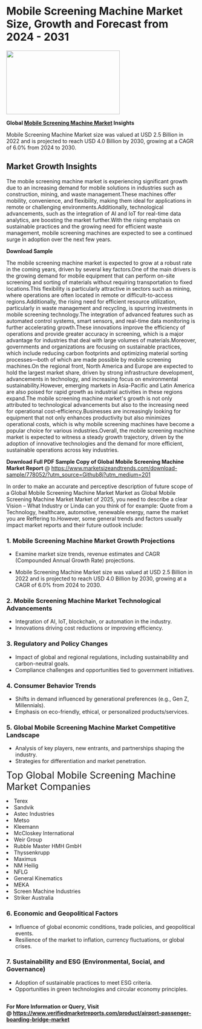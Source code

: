<H1>Mobile Screening Machine Market Size, Growth and Forecast from 2024 - 2031</H1><img class="aligncenter size-medium wp-image-584254" src="https://thirdeyenews.in/wp-content/uploads/2024/09/Global-Market-Research-300x168.jpeg" alt="" width="300" height="168" /><p><strong>Global&nbsp;<a href="https://www.marketsizeandtrends.com/download-sample/778052/?utm_source=Github8j?utm_medium=201">Mobile Screening Machine Market</a> Insights</strong></p><p>Mobile Screening Machine Market size was valued at USD 2.5 Billion in 2022 and is projected to reach USD 4.0 Billion by 2030, growing at a CAGR of 6.0% from 2024 to 2030.</p><p><h2>Market Growth Insights</h2> <p>The mobile screening machine market is experiencing significant growth due to an increasing demand for mobile solutions in industries such as construction, mining, and waste management.These machines offer mobility, convenience, and flexibility, making them ideal for applications in remote or challenging environments.Additionally, technological advancements, such as the integration of AI and IoT for real-time data analytics, are boosting the market further.With the rising emphasis on sustainable practices and the growing need for efficient waste management, mobile screening machines are expected to see a continued surge in adoption over the next few years.</p> <p><strong>Download Sample</strong></p> <p>The mobile screening machine market is expected to grow at a robust rate in the coming years, driven by several key factors.One of the main drivers is the growing demand for mobile equipment that can perform on-site screening and sorting of materials without requiring transportation to fixed locations.This flexibility is particularly attractive in sectors such as mining, where operations are often located in remote or difficult-to-access regions.Additionally, the rising need for efficient resource utilization, particularly in waste management and recycling, is spurring investments in mobile screening technology.The integration of advanced features such as automated control systems, smart sensors, and real-time data monitoring is further accelerating growth.These innovations improve the efficiency of operations and provide greater accuracy in screening, which is a major advantage for industries that deal with large volumes of materials.Moreover, governments and organizations are focusing on sustainable practices, which include reducing carbon footprints and optimizing material sorting processes—both of which are made possible by mobile screening machines.On the regional front, North America and Europe are expected to hold the largest market share, driven by strong infrastructure development, advancements in technology, and increasing focus on environmental sustainability.However, emerging markets in Asia-Pacific and Latin America are also poised for rapid growth as industrial activities in these regions expand.The mobile screening machine market's growth is not only attributed to technological advancements but also to the increasing need for operational cost-efficiency.Businesses are increasingly looking for equipment that not only enhances productivity but also minimizes operational costs, which is why mobile screening machines have become a popular choice for various industries.Overall, the mobile screening machine market is expected to witness a steady growth trajectory, driven by the adoption of innovative technologies and the demand for more efficient, sustainable operations across key industries.<p><span class=""><strong>Download Full PDF Sample Copy of Global Mobile Screening Machine Market Report</strong> @ <a href="https://www.marketsizeandtrends.com/download-sample/778052/?utm_source=Github8j?utm_medium=201" target="_blank">https://www.marketsizeandtrends.com/download-sample/778052/?utm_source=Github8j?utm_medium=201</a></span></p><p>In order to make an accurate and perceptive description of future scope of a Global&nbsp;Mobile Screening Machine Market Market as Global&nbsp;Mobile Screening Machine Market Market of 2025, you need to describe a clear Vision &ndash; What Industry or Linda can you think of for example: Quote from a Technology, healthcare, automotive, renewable energy, name the market you are Reffering to.However, some general trends and factors usually impact market reports and their future outlook include:</p><h3>1.&nbsp;<strong>Mobile Screening Machine Market Growth Projections</strong></h3><ul><li>Examine market size trends, revenue estimates and CAGR (Compounded Annual Growth Rate) projections.</li><li><p>Mobile Screening Machine Market size was valued at USD 2.5 Billion in 2022 and is projected to reach USD 4.0 Billion by 2030, growing at a CAGR of 6.0% from 2024 to 2030.</p></li></ul><h3>2.&nbsp;<strong>Mobile Screening Machine Market Technological Advancements</strong></h3><ul><li>Integration of AI, IoT, blockchain, or automation in the industry.</li><li>Innovations driving cost reductions or improving efficiency.</li></ul><h3>3.&nbsp;<strong>Regulatory and Policy Changes</strong></h3><ul><li>Impact of global and regional regulations, including sustainability and carbon-neutral goals.</li><li>Compliance challenges and opportunities tied to government initiatives.</li></ul><h3>4.&nbsp;<strong>Consumer Behavior Trends</strong></h3><ul><li>Shifts in demand influenced by generational preferences (e.g., Gen Z, Millennials).</li><li>Emphasis on eco-friendly, ethical, or personalized products/services.</li></ul><h3>5.&nbsp;<strong>Global Mobile Screening Machine Market Competitive Landscape</strong></h3><ul><li>Analysis of key players, new entrants, and partnerships shaping the industry.</li><li>Strategies for differentiation and market penetration.</li></ul><p data-pm-slice="1 1 []"><span style="color: inherit; font-family: inherit; font-size: 25px;">Top Global Mobile Screening Machine Market Companies</span></p><div class="" data-test-id=""><p><li>Terex</li><li> Sandvik</li><li> Astec Industries</li><li> Metso</li><li> Kleemann</li><li> McCloskey International</li><li> Weir Group</li><li> Rubble Master HMH GmbH</li><li> Thyssenkrupp</li><li> Maximus</li><li> NM Heilig</li><li> NFLG</li><li> General Kinematics</li><li> MEKA</li><li> Screen Machine Industries</li><li> Striker Australia</li></p></div><h3>6.&nbsp;<strong>Economic and Geopolitical Factors</strong></h3><ul><li>Influence of global economic conditions, trade policies, and geopolitical events.</li><li>Resilience of the market to inflation, currency fluctuations, or global crises.</li></ul><h3>7.&nbsp;<strong>Sustainability and ESG (Environmental, Social, and Governance)</strong></h3><ul><li>Adoption of sustainable practices to meet ESG criteria.</li><li>Opportunities in green technologies and circular economy principles.</li></ul><h2><strong style="font-size: 14px;">For More Information or Query, Visit @&nbsp;</strong><a style="background-color: #ffffff; font-size: 14px;" href="https://www.marketsizeandtrends.com/report/mobile-screening-machine-market/" target="_blank">https://www.verifiedmarketreports.com/product/airport-passenger-boarding-bridge-market</a></h2>